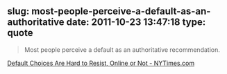 slug: most-people-perceive-a-default-as-an-authoritative
date: 2011-10-23 13:47:18
type: quote
---

> Most people perceive a default as an authoritative recommendation.

[Default Choices Are Hard to Resist, Online or Not - NYTimes.com](http://www.nytimes.com/2011/10/16/technology/default-choices-are-hard-to-resist-online-or-not.html?_r=1)
